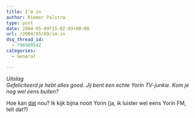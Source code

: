 ```yaml
---
title: I’m in
author: Riemer Palstra
type: post
date: 2004-05-09T15:02:03+00:00
url: /2004/05/09/im-in
dsq_thread_id:
  - 796569542
categories:
  - General

---
```

_Uitslag  
Gefeliciteerd je hebt alles goed. Jij bent een echte Yorin TV-junkie. Kom je nog wel eens buiten?_ 

Hoe kan [dat][1] nou? Ik kijk bijna nooit Yorin (ja, ik luister wel eens Yorin FM, telt dat?)

 [1]: http://www.rtl.nl/experience/yorin/quiz.xml